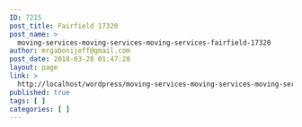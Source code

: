 ```yaml
---
ID: 7215
post_title: Fairfield 17320
post_name: >
  moving-services-moving-services-moving-services-fairfield-17320
author: mrgabonijeff@gmail.com
post_date: 2018-03-28 01:47:28
layout: page
link: >
  http://localhost/wordpress/moving-services-moving-services-moving-services-fairfield-17320/
published: true
tags: [ ]
categories: [ ]
---
```

